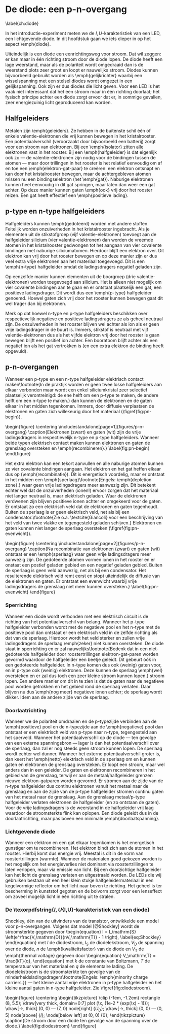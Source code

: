 # De diode: een p-n-overgang
\label{ch:diode}

In het introductie-experiment meten we de $I,U$-karakteristiek van een LED, een lichtgevende diode. In dit hoofdstuk gaan we iets dieper in op het aspect \emph{diode}.

Uiteindelijk is een diode een eenrichtingsweg voor stroom. Dat wil zeggen: er kan maar in één richting stroom door de diode lopen. De diode heeft een lage weerstand, maar als de polariteit wordt omgedraaid dan is de weerstand plots zeer groot en loopt er nauwelijks stroom. Diodes kunnen bijvoorbeeld gebruikt worden als \emph{gelijkrichter} waarbij een wisselspanning met een stelsel diodes wordt omgezet in een gelijkspanning. Ook zijn er dus diodes die licht geven. Voor een LED is het vaak niet interessant dat het een stroom maar in één richting doorlaat; het fysisch principe achter een diode zorgt ervoor dat er, in sommige gevallen, zeer energiezuinig licht geproduceerd kan worden.


## Halfgeleiders

Metalen zijn \emph{geleiders}. Ze hebben in de buitenste schil één of enkele valentie-elektronen die vrij kunnen bewegen in het kristalrooster. Een potentiaalverschil (veroorzaakt door bijvoorbeeld een batterij) zorgt voor een stroom van elektronen. Bij een \emph{isolator} zitten alle elektronen vast in het rooster. Bij een \emph{halfgeleider} is dat eigenlijk ook zo &mdash; de valentie-elektronen zijn nodig voor de bindingen tussen de atomen &mdash; maar door trillingen in het rooster is het relatief eenvoudig om af en toe een \emph{elektron-gat-paar} te creëren: een elektron ontsnapt en kan door het kristalrooster bewegen, maar de achtergebleven atomen missen nu een bindingselektron (het \emph{gat}). Naburige elektronen kunnen heel eenvoudig in dit gat springen, maar laten dan weer een gat achter. Op deze manier kunnen gaten \emph{ook} vrij door het rooster reizen. Een gat heeft effectief een \emph{positieve lading}.


## p-type en n-type halfgeleiders

Halfgeleiders kunnen \emph{gedoteerd} worden met andere stoffen. Feitelijk worden onzuiverheden in het kristalrooster ingebracht. Als je elementen uit de stikstofgroep (vijf valentie-elektronen) toevoegt aan de halfgeleider silicium (vier valentie-elektronen) dan worden de vreemde atomen in het kristalrooster gedwongen tot het aangaan van vier covalente bindingen met naburige siliciumatomen. Hierdoor blijft een elektron over. Dit elektron kan vrij door het rooster bewegen en op deze manier zijn er dus veel extra vrije elektronen aan het materiaal toegevoegd. Dit is een \emph{n-type} halfgeleider omdat de ladingsdragers negatief geladen zijn.

Op eenzelfde manier kunnen elementen uit de boorgroep (drie valentie-elektronen) worden toegevoegd aan silicium. Het is alleen niet mogelijk om vier covalente bindingen aan te gaan en er ontstaat plaatselijk een gat, een positieve ladingsdrager. Dit wordt dus een \emph{p-type} halfgeleider genoemd. Hoewel gaten zich vrij door het rooster kunnen bewegen gaat dit wel trager dan bij elektronen.

Merk op dat hoewel n-type en p-type halfgeleiders beschikken over respectievelijk negatieve en positieve ladingsdragers ze als geheel neutraal zijn. De onzuiverheden in het rooster blijven wel achter als ion als er geen vrije ladingsdrager in de buurt is. Immers, stikstof is neutraal met vijf valentie-elektronen dus als het vijfde elektron vrij door het rooster is gaan bewegen blijft een positief ion achter. Een booratoom blijft achter als een negatief ion als het gat vertrokken is (en een extra elektron de binding heeft opgevuld).


## p-n-overgangen

Wanneer een p-type en een n-type halfgeleider elektrisch contact maken\footnote{In de praktijk worden er geen twee losse halfgeleiders aan elkaar verbonden maar wordt een enkel siliciumkristal zeer selectief plaatselijk verontreinigd: de ene helft om een p-type te maken, de andere helft om een n-type te maken.} dan kunnen de elektronen en de gaten elkaar in het midden tegenkomen. Immers, door diffusie verplaatsen de elektronen en gaten zich willekeurig door het materiaal (\figref{fig:pn-begin}).

\begin{figure}
  \centering
  \includestandalone[page=1]{figures/p-n-overgang}
  \caption{Elektronen (zwart) en gaten (wit) zijn de vrije ladingsdragers in respectievelijk n-type en p-type halfgeleiders. Wanneer beide typen elektrisch contact maken kunnen elektronen en gaten de grenslaag oversteken en \emph{recombineren}.}
  \label{fig:pn-begin}
\end{figure}

Het extra elektron kan een tekort aanvullen en alle naburige atomen kunnen zo vier covalente bindingen aangaan. Het elektron en het gat heffen elkaar dus op (\emph{recombinatie}). Dit is energetisch voordelig, maar er ontstaat in het midden een \emph{sperlaag}\footnote{Engels: \emph{depletion zone}.} waar geen vrije ladingsdragers meer aanwezig zijn. Dit betekent echter wel dat de onzuiverheden (ionen!) ervoor zorgen dat het materiaal niet langer neutraal is, maar elektrisch geladen. Waar de elektronen verdwenen zijn blijven positieve ionen achter en omgekeerd voor de gaten. Er ontstaat zo een elektrisch veld dat de elektronen en gaten tegenhoudt. Buiten de sperlaag is er geen elektrisch veld, net als bij een condensator.\footnote{Zie o.a. \textcite{Giancoli} voor een beschrijving van het veld van twee vlakke en tegengesteld geladen schijven.} Elektronen en gaten kunnen niet langer de sperlaag oversteken (\figref{fig:pn-evenwicht}).

\begin{figure}
  \centering
  \includestandalone[page=2]{figures/p-n-overgang}
  \caption{Na recombinatie van elektronen (zwart) en gaten (wit) ontstaat er een \emph{sperlaag} waar geen vrije ladingsdragers meer aanwezig zijn. De gedoteerde atomen vormen ionen in het rooster en er onstaat een postief geladen gebied en een negatief geladen gebied. Buiten de sperlaag is geen veld aanwezig, net als bij een condensator. Het resulterende elektrisch veld remt eerst en stopt uiteindelijk de diffusie van de elektronen en gaten. Er ontstaat een evenwicht waarbij vrije ladingsdragers de grenslaag niet meer kunnen oversteken.}
  \label{fig:pn-evenwicht}
\end{figure}


### Sperrichting

Wanneer een diode wordt verbonden met een elektrisch circuit is de richting van het potentiaalverschil van belang. Wanneer het p-type halfgeleider verbonden wordt met de negatieve pool en het n-type met de positieve pool dan ontstaat er een elektrisch veld in de zelfde richting als dat van de sperlaag. Hierdoor wordt het veld sterker en zullen vrije ladingsdragers de sperlaag \emph{zeker} niet kunnen oversteken. De diode staat in sperrichting en er zal nauwelijks\footnote{Bedenk dat in een niet-gedoteerde halfgeleider door roostertrillingen elektron-gat-paren worden gevormd waardoor de halfgeleider een beetje geleidt. Dit gebeurt óók in een gedoteerde halfgeleider. In n-type komen dus ook (weinig) gaten voor, en in p-type ook (weinig) elektronen. Deze kunnen de sperlaag \emph{wel} oversteken en er zal dus toch een zeer kleine stroom kunnen lopen.} stroom lopen. Een andere manier om dit in te zien is dat de gaten naar de negatieve pool worden getrokken en het gebied rond de sperlaag verlaten. Daar blijven nu dus \emph{nog meer} negatieve ionen achter; de sperlaag wordt dikker. Idem aan de andere zijde van de sperlaag.


### Doorlaatrichting

Wanneer we de polariteit omdraaien en de p-typezijde verbinden aan de \emph{positieve} pool en de n-typezijde aan de \emph{negatieve} pool dan ontstaat er een elektrisch veld van p-type naar n-type, tegengesteld aan het sperveld. Wanneer het potentiaalverschil op de diode &mdash; ten gevolge van een externe spanningsbron &mdash; lager is dan het potentiaalverschil over de sperlaag, dan zal er nog steeds geen stroom kunnen lopen. De sperlaag wordt echter wel dunner. Wanneer het externe potentiaalverschil groter is, dan keert het \emph{netto} elektrisch veld in de sperlaag om en kunnen gaten en elektronen de grenslaag oversteken. Er loopt een stroom, maar wel anders dan in een geleider. De gaten en elektronen recombineren in het gebied van de grenslaag, terwijl er aan de metaal/halfgeleider grenzen nieuwe elektron-gatparen worden gevormd. Er stromen aan de zijde van de n-type halfgeleider dus continu elektronen vanuit het metaal naar de grenslaag en aan de zijde van de p-type halfgeleider stromen continu gaten van het metaal naar de grenslaag. Aan de grenslaag metaal/p-type halfgeleider verlaten elektronen de halfgeleider (en zo ontstaan de gaten). Voor de vrije ladingsdragers is de weerstand in de halfgeleider vrij laag waardoor de stroomsterkte flink kan oplopen. Een diode geleidt dus in de doorlaatrichting, maar pas boven een minimale \emph{doorlaatspanning}.


### Lichtgevende diode

Wanneer een elektron en een gat elkaar tegenkomen is het energetisch gunstiger om te recombineren. Het elektron bindt zich aan de atomen in het rooster. Hierbij komt dus energie vrij. Meestal is dit in de vorm van roostertrillingen (warmte). Wanneer de materialen goed gekozen worden is het mogelijk om het energieverlies niet dominant via roostertrillingen te laten verlopen, maar via emissie van licht. Bij een doorzichtige halfgeleider kan het licht de grenslaag verlaten en uitgestraald worden. De LEDs die wij gebruiken bestaan uit een heel klein stukje halfgeleidermateriaal in een kegelvormige reflector om het licht naar boven te richting. Het geheel is ter bescherming in kunststof gegoten en de bolvorm zorgt voor een lenseffect om zoveel mogelijk licht in één richting uit te stralen.


### De \texorpdfstring{$I,U${I,U}-karakteristiek van een diode}

Shockley, één van de uitvinders van de transistor, ontwikkelde een model voor p-n-overgangen. Volgens dat model [@Shockley] wordt de stroomsterkte gegeven door
\begin{equation}
  I = I_\mathrm{S} \left(e^\frac{V_\mathrm{D}}{nV_\mathrm{T}} - 1 \right),
  \label{eq:Shockley}
\end{equation}
met $I$ de diodestroom, $I_\mathrm{S}$ de diodelekstroom, $V_\mathrm{D}$ de spanning over de diode, $n$ de \emph{kwaliteitsfactor} van de diode en $V_\mathrm{T}$ de \emph{thermal voltage} gegeven door
\begin{equation}
  V_\mathrm{T} = \frac{kT}{q},
\end{equation}
met $k$ de constante van Boltzmann, $T$ de temperatuur van het materiaal en $q$ de elementaire lading. De diodelekstroom is de stroomsterkte ten gevolge van de minderheidsladingsdragers\footnote{Engels: \emph{minority charge carriers.}} &mdash; het kleine aantal vrije elektronen in p-type halfgeleider en het kleine aantal gaten in n-type halfgeleider. Zie \figref{fig:diodestroom}.

\begin{figure}
  \centering
  \begin{tikzpicture}
    \clip (-1em, -1.2em) rectangle (8, 5.5);
    \draw[very thick, domain=0:7] plot (\x, {1e-2 * (exp(\x) - 1)});
    \draw[->, thick] (0, 0) &mdash; (7, 0) node[right] {$U_\mathrm{D}$};
    \draw[->, thick] (0, 0) &mdash; (0, 5) node[above] {$I$};
    \node[below left] at (0, 0) {0};
  \end{tikzpicture}
  \caption{De stroom door een diode ten gevolge van de spanning over de diode.}
  \label{fig:diodestroom}
\end{figure}